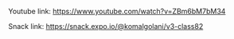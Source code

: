 Youtube link:
https://www.youtube.com/watch?v=ZBm6bM7bM34



Snack link:
https://snack.expo.io/@komalgolani/v3-class82

